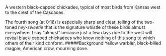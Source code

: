 A western black-capped chickadee, typical of most birds from Kansas west to the crest of the Cascades. 

The fourth song (at 0:18) is especially sharp and clear, telling of the two-toned _hey-sweetie_ that is the signature whistle of these birds almost everywhere. I say “almost” because just a few days ride to the west will reveal black-capped chickadees who know nothing of this song to which others of their kind conform. 
#####Background
Yellow warbler, black-billed magpie, American crow, mourning dove. 

